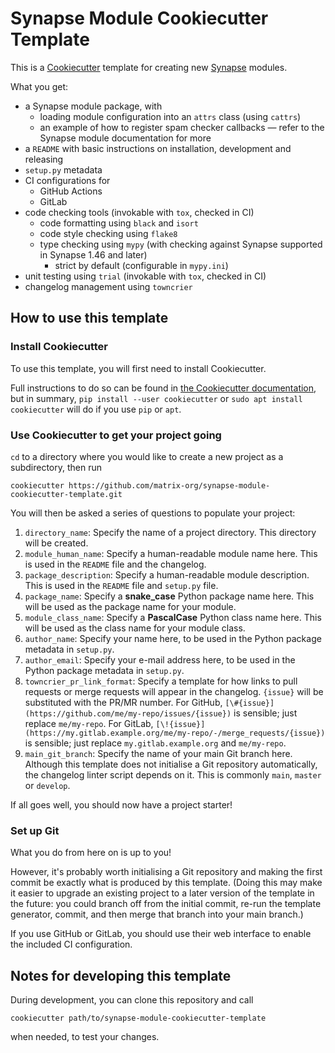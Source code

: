 # Synapse Module Cookiecutter Template

This is a [Cookiecutter] template for creating new [Synapse] modules.

[Cookiecutter]: https://pypi.org/project/cookiecutter/
[Synapse]: https://github.com/matrix-org/synapse

What you get:

* a Synapse module package, with
  * loading module configuration into an `attrs` class (using `cattrs`)
  * an example of how to register spam checker callbacks — refer to the Synapse
    module documentation for more
* a `README` with basic instructions on installation, development and releasing
* `setup.py` metadata
* CI configurations for
  * GitHub Actions
  * GitLab
* code checking tools (invokable with `tox`, checked in CI)
  * code formatting using `black` and `isort`
  * code style checking using `flake8`
  * type checking using `mypy` (with checking against Synapse supported in
    Synapse 1.46 and later)
    * strict by default (configurable in `mypy.ini`)
* unit testing using `trial` (invokable with `tox`, checked in CI)
* changelog management using `towncrier`


## How to use this template

### Install Cookiecutter

To use this template, you will first need to install Cookiecutter.

Full instructions to do so can be found in [the Cookiecutter documentation](https://cookiecutter.readthedocs.io/en/stable/installation.html),
but in summary, `pip install --user cookiecutter` or `sudo apt install cookiecutter`
will do if you use `pip` or `apt`.


### Use Cookiecutter to get your project going

`cd` to a directory where you would like to create a new project as a subdirectory, then run
```shell
cookiecutter https://github.com/matrix-org/synapse-module-cookiecutter-template.git
```

You will then be asked a series of questions to populate your project:

1. `directory_name`: Specify the name of a project directory.
   This directory will be created.
2. `module_human_name`: Specify a human-readable module name here.
   This is used in the `README` file and the changelog.
3. `package_description`: Specify a human-readable module description.
   This is used in the `README` file and `setup.py` file.
4. `package_name`: Specify a **snake_case** Python package name here.
   This will be used as the package name for your module.
5. `module_class_name`: Specify a **PascalCase** Python class name here.
   This will be used as the class name for your module class.
6. `author_name`: Specify your name here, to be used in the Python package
   metadata in `setup.py`.
7. `author_email`: Specify your e-mail address here, to be used in the Python package
   metadata in `setup.py`.
8. `towncrier_pr_link_format`: Specify a template for how links to pull requests
   or merge requests will appear in the changelog.
   `{issue}` will be substituted with the PR/MR number.
   For GitHub, `[\#{issue}](https://github.com/me/my-repo/issues/{issue})` is sensible;
   just replace `me/my-repo`.
   For GitLab, `[\!{issue}](https://my.gitlab.example.org/me/my-repo/-/merge_requests/{issue})` is sensible;
   just replace `my.gitlab.example.org` and `me/my-repo`.
9. `main_git_branch`: Specify the name of your main Git branch here.
   Although this template does not initialise a Git repository automatically,
   the changelog linter script depends on it.
   This is commonly `main`, `master` or `develop`.

If all goes well, you should now have a project starter!


### Set up Git

What you do from here on is up to you!

However, it's probably worth initialising a Git repository and making the first
commit be exactly what is produced by this template.
(Doing this may make it easier to upgrade an existing project to a later version
of the template in the future: you could branch off from the initial commit,
re-run the template generator, commit, and then merge that branch into your main
branch.)

If you use GitHub or GitLab, you should use their web interface to enable the
included CI configuration.


## Notes for developing this template

During development, you can clone this repository and call
```shell
cookiecutter path/to/synapse-module-cookiecutter-template
```
when needed, to test your changes.
